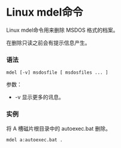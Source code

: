 # Linux mdel命令

Linux mdel命令用来删除 MSDOS 格式的档案。

在删除只读之前会有提示信息产生。

### 语法

    mdel [-v] msdosfile [ msdosfiles ... ]

参数：

- -v 显示更多的讯息。

### 实例

将 A 槽磁片根目录中的 autoexec.bat 删除。

    mdel a:autoexec.bat . 